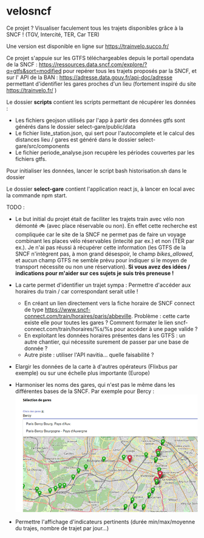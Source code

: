# velosncf

Ce projet ? Visualiser faculement tous les trajets disponibles grâce à la SNCF ! (TGV, Intercité, TER, Car TER)

Une version est disponible en ligne sur https://trainvelo.succo.fr/

Ce projet s'appuie sur les GTFS téléchargeables depuis le portail opendata de la SNCF :  https://ressources.data.sncf.com/explore/?q=gtfs&sort=modified pour repérer tous les trajets proposés par la SNCF, et sur l' API de la BAN : https://adresse.data.gouv.fr/api-doc/adresse  permettant d'identifier les gares proches d'un lieu 
(fortement inspiré du site https://trainvelo.fr/ )

Le dossier **scripts** contient les scripts permettant de récupérer les données :
* Les fichiers geojson utilisés par l'app à partir des données gtfs sont générés dans le dossier select-gare/public/data
* Le fichier liste_station.json, qui sert pour l'autocomplete et le calcul des distances lieu / gares est généré dans le dossier select-gare/src/components
* Le fichier periode_analyse.json recupère les périodes couvertes par les fichiers gtfs. 

Pour initialiser les données, lancer le script bash historisation.sh dans le dossier

Le dossier **select-gare** contient l'application react js, à lancer en local avec la commande npm start.

TODO : 

* Le but initial du projet était de faciliter les trajets train avec vélo non démonté 🚲 (avec place réservable ou non). En effet cette recherche est compliquée car le site de la SNCF ne permet pas de faire un voyage combinant les places vélo réservables (intecité par ex.) et non (TER par ex.).
Je n'ai pas réussi à récupérer cette information (les GTFS de la SNCF n'intègrent pas, à mon grand désespoir, le champ *bikes_allowed*, et aucun champ GTFS ne semble prévu pour indiquer si le moyen de transport nécessite ou non une réservation). **Si vous avez des idées / indications pour m'aider sur ces sujets je suis très preneuse !**

* La carte permet d'identifier un trajet sympa : Permettre d'accéder aux horaires du train / car correspondant serait utile ! 
  * En créant un lien directement vers la fiche horaire de SNCF connect de type https://www.sncf-connect.com/train/horaires/paris/abbeville. Problème : cette carte existe elle pour toutes les gares ? Comment formater le lien sncf-connect.com/train/horaires/%s/%s pour accéder à une page valide ? 
  * En exploitant les données horaires présentes dans les GTFS : un autre chantier, qui nécessite surement de passer par une base de donnée ? 
  * Autre piste : utiliser l'API navitia… quelle faisabilité ? 

* Elargir les données de la carte à d'autres opérateurs (Flixbus par exemple) ou sur une échelle plus importante (Europe)

* Harmoniser les noms des gares, qui n'est pas le même dans les différentes bases de la SNCF. Par exemple pour Bercy : 
![Screenshot](Screenshot.jpeg)

* Permettre l'affichage d'indicateurs pertinents (durée min/max/moyenne du trajes, nombre de trajet par jour…)
